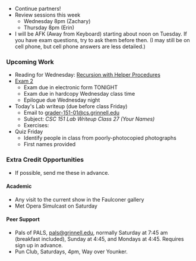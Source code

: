* Continue partners!
* Review sessions this week
    * Wednesday 8pm (Zachary)
    * Thursday 8pm (Erin)
* I will be AFK (Away from Keyboard) starting about noon on Tuesday.  If 
  you have exam questions, try to ask them before then.  (I may still
  be on cell phone, but cell phone answers are less detailed.)

### Upcoming Work

* Reading for Wednesday:
  [Recursion with Helper Procedures](../readings/helper-recursion-reading.html) 
* [Exam 2](../assignments/exam.02.html)  
    * Exam due in electronic form TONIGHT
    * Exam due in hardcopy Wednesday class time
    * Epilogue due Wednesday night
* Today's Lab writeup (due before class Friday)
    * Email to <grader-151-01@cs.grinnell.edu> 
    * Subject: _CSC 151 Lab Writeup Class 27 (Your Names)_
    * Exercises: 
* Quiz Friday
    * Identify people in class from poorly-photocopied photographs
    * First names provided

### Extra Credit Opportunities

* If possible, send me these in advance.

#### Academic

* Any visit to the current show in the Faulconer gallery
* Met Opera Simulcast on Saturday

#### Peer Support

* Pals of PALS, pals@grinnell.edu, normally Saturday at 7:45 am (breakfast
  included), Sunday at 4:45, and Mondays at 4:45.  Requires sign up in 
  advance.  
* Pun Club, Saturdays, 4pm, Way over Younker.

